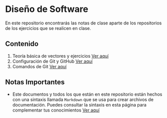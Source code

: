# Diseño de Software

En este repositorio encontrarás las notas de clase aparte de los repositorios de los ejercicios que se realicen en clase.

## Contenido
1. Teoría básica de vectores y ejercicios [Ver aquí](1-teoria-vectores.md)
2. Configuración de Git y GitHub [Ver aquí](2-configuracion-git.md)
3. Comandos de Git [Ver aquí](3-comandos-git.md)

## Notas Importantes
- Este documentos y todos los que están en este repositorio están hechos con una sintaxis llamada `Markdown` que se usa para crear archivos de documentación. Puedes consultar la sintaxis en esta página para complementar tus conocimientos [Ver aquí](https://markdown.es/sintaxis-markdown/)